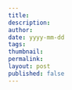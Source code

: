 ```yaml
---
title: 
description: 
author: 
date: yyyy-mm-dd
tags: 
thumbnail: 
permalink: 
layout: post
published: false
---
```


